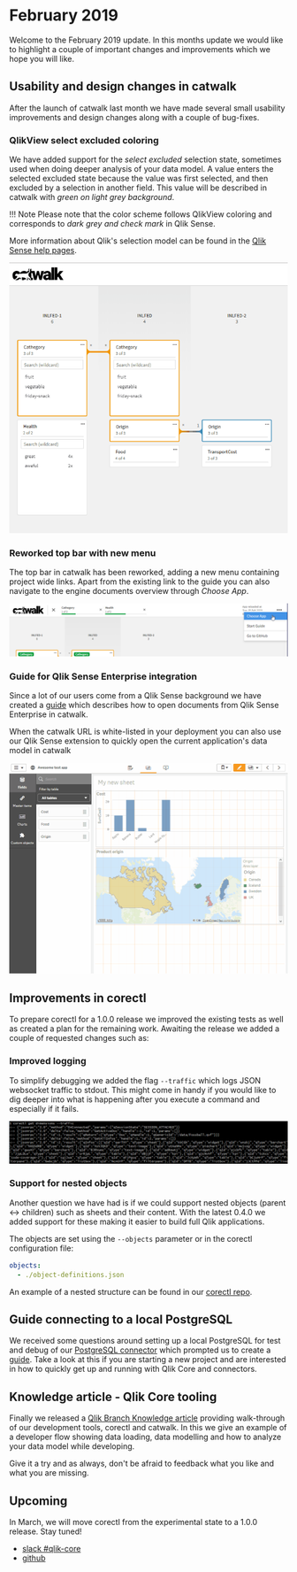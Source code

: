 # February 2019

Welcome to the February 2019 update. In this months update we would like to highlight a couple of important changes and
improvements which we hope you will like.

## Usability and design changes in catwalk

After the launch of catwalk last month we have made several small usability improvements and design changes along with a
couple of bug-fixes.

### QlikView select excluded coloring

We have added support for the *select excluded* selection state, sometimes used when doing deeper analysis of your data
model. A value enters the selected excluded state because the value was first selected, and then excluded by a selection
in another field. This value will be described in catwalk with *green on light grey background*.

!!! Note
    Please note that the color scheme follows QlikView coloring and corresponds to *dark grey and check mark* in Qlik
    Sense.

More information about Qlik's selection model can be found in the
[Qlik Sense help pages](https://help.qlik.com/en-US/sense/Subsystems/Hub/Content/Sense_Hub/Selections/associative-selection-model.htm).

![screenshot](../images/select-excluded.gif)

### Reworked top bar with new menu

The top bar in catwalk has been reworked, adding a new menu containing project wide links. Apart from the existing link
to the guide you can also navigate to the engine documents overview through *Choose App*.

![screenshot](../images/catwalk-top-bar.png)

### Guide for Qlik Sense Enterprise integration

Since a lot of our users come from a Qlik Sense background we have created a
[guide](https://github.com/qlik-oss/catwalk#qlik-sense-enterprise) which describes how to open documents from Qlik Sense
Enterprise in catwalk.

When the catwalk URL is white-listed in your deployment you can also use our Qlik Sense extension to quickly open the
current application's data model in catwalk

![screenshot](../images/qlik-sense-catwalk-extension.gif)

## Improvements in corectl

To prepare corectl for a 1.0.0 release we improved the existing tests as well as created a plan for the remaining work.
Awaiting the release we added a couple of requested changes such as:

### Improved logging

To simplify debugging we added the flag `--traffic` which logs JSON websocket traffic to stdout. This might come in
handy if you would like to dig deeper into what is happening after you execute a command and especially if it fails.

![screenshot](../images/corectl-traffic-log.png)

### Support for nested objects

Another question we have had is if we could support nested objects (parent <-> children) such as sheets and their
content. With the latest 0.4.0 we added support for these making it easier to build full Qlik applications.

The objects are set using the `--objects` parameter or in the corectl configuration file:

```yaml
objects:
  - ./object-definitions.json
```

An example of a nested structure can be found in our
[corectl repo](https://github.com/qlik-oss/corectl/blob/master/test/project2/sheet.json).

## Guide connecting to a local PostgreSQL

We received some questions around setting up a local PostgreSQL for test and debug of our
[PostgreSQL connector](https://github.com/qlik-oss/core-grpc-postgres-connector) which prompted us to create a
[guide](https://github.com/qlik-oss/core-grpc-postgres-connector/blob/master/local-postgres.md). Take a look at this
if you are starting a new project and are interested in how to quickly get up and running with Qlik Core and connectors.

## Knowledge article - Qlik Core tooling

Finally we released a [Qlik Branch Knowledge article](https://developer.qlik.com/knowledge/5c5302d4bf85ce00175efd18)
providing walk-through of our development tools, corectl and catwalk. In this we give an example of a developer flow
showing data loading, data modelling and how to analyze your data model while developing.

Give it a try and as always, don't be afraid to feedback what you like and what you are missing.

## Upcoming

In March, we will move corectl from the experimental state to a 1.0.0 release. Stay tuned!

* [slack #qlik-core](https://qlik-branch.slack.com/channels/qlik-core)
* [github](https://github.com/qlik-oss)